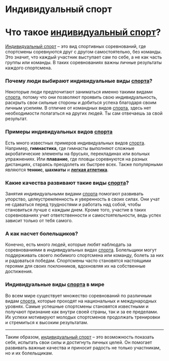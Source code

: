 # Индивидуальный спорт

# Что такое **[индивидуальный спорт](./individual_sport.md)**?

[Индивидуальный спорт](./individual_sport.md) – это вид спортивных соревнований, где спортсмены соревнуются друг с другом самостоятельно, без команды. Это значит, что каждый участник выступает сам по себе, а не как часть группы или команды. В таких соревнованиях важны личные результаты каждого спортсмена.

### Почему люди выбирают индивидуальные виды [спорта](./sport.md)?

Некоторые люди предпочитают заниматься именно такими видами [спорта](./sport.md), потому что они позволяют проявить свою индивидуальность, раскрыть свои сильные стороны и добиться успеха благодаря своим личным усилиям. В отличие от командных видов [спорта](./sport.md), здесь нет необходимости полагаться на других людей. Ты сам отвечаешь за свой результат.

### Примеры индивидуальных видов [спорта](./sport.md)

Есть много известных примеров индивидуальных видов [спорта](./sport.md). Например, **гимнастика**, где гимнасты выполняют сложные акробатические элементы на брусьях, перекладинах или вольных упражнениях. Или **плавание**, где пловцы соревнуются на разных дистанциях, стараясь преодолеть их быстрее всех. Также популярными являются **теннис**, **шахматы** и **[легкая атлетика](./athletics.md)**.

### Какие качества развивают такие виды [спорта](./sport.md)?

Занятия индивидуальными видами [спорта](./sport.md) помогают развивать упорство, целеустремленность и уверенность в своих силах. Они учат не сдаваться перед трудностями и работать над собой, чтобы становиться лучше с каждым днем. Кроме того, участие в таких соревнованиях учит ответственности и самостоятельности, ведь успех зависит только от тебя самого.

### А как насчет болельщиков?

Конечно, есть много людей, которые любят наблюдать за соревнованиями в индивидуальных видах [спорта](./sport.md). Болельщики могут поддерживать своего любимого спортсмена или команду, болеть за них и радоваться победам. Спортсмены часто становятся настоящими героями для своих поклонников, вдохновляя их на собственные достижения.

### Индивидуальные виды [спорта](./sport.md) в мире

Во всем мире существует множество соревнований по различным видам [спорта](./sport.md), которые проходят на национальных и международных уровнях. Самые успешные спортсмены становятся известными и получают признание как внутри своей страны, так и за ее пределами. Их успехи мотивируют молодых спортсменов продолжать тренировки и стремиться к высоким результатам.

---

Таким образом, [индивидуальный спорт](./individual_sport.md) – это возможность показать себя, испытать свои силы и достигнуть личных целей. Он помогает развивать важные качества и приносит радость не только участникам, но и их болельщикам.